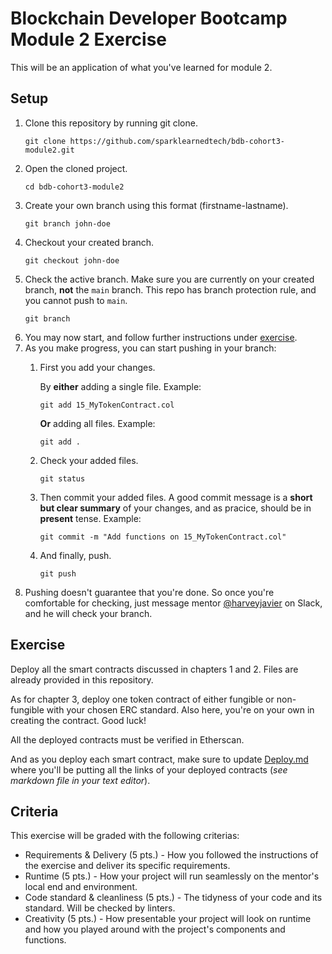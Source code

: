 # Blockchain Developer Bootcamp Module 2 Exercise

This will be an application of what you've learned for module 2.

## Setup
1. Clone this repository by running git clone.
	```
	git clone https://github.com/sparklearnedtech/bdb-cohort3-module2.git
	```
2. Open the cloned project.
	```
	cd bdb-cohort3-module2
	```
3. Create your own branch using this format (firstname-lastname).
	```
	git branch john-doe
	```
4. Checkout your created branch.
	```
	git checkout john-doe
	```
5. Check the active branch. Make sure you are currently on your created branch, **not** the `main` branch. This repo has branch protection rule, and you cannot push to `main`.
	```
	git branch
	```
6. You may now start, and follow further instructions under [exercise](#Exercise).
7. As you make progress, you can start pushing in your branch:
	1. First you add your changes.

		By **either** adding a single file. Example:
		```
		git add 15_MyTokenContract.col
		```

		**Or** adding all files. Example:
		```
		git add .
		```

	2. Check your added files.
		```
		git status
		```

	3. Then commit your added files. A good commit message is a **short but clear summary** of your changes, and as pracice, should be in **present** tense. Example:
		```
		git commit -m "Add functions on 15_MyTokenContract.col"
		```

	4. And finally, push.
		```
		git push
		```
8. Pushing doesn't guarantee that you're done. So once you're comfortable for checking, just message mentor [@harveyjavier](https://github.com/harveyjavier) on Slack, and he will check your branch.

## Exercise

Deploy all the smart contracts discussed in chapters 1 and 2. Files are already provided in this repository.

As for chapter 3, deploy one token contract of either fungible or non-fungible with your chosen ERC standard. Also here, you're on your own in creating the contract. Good luck!

All the deployed contracts must be verified in Etherscan.

And as you deploy each smart contract, make sure to update [Deploy.md](Deployed.md) where you'll be putting all the links of your deployed contracts (_see  markdown file in your text editor_).

## Criteria
This exercise will be graded with the following criterias:
* Requirements & Delivery (5 pts.) - How you followed the instructions of the exercise and deliver its specific requirements.
* Runtime (5 pts.) - How your project will run seamlessly on the mentor's local end and environment.
* Code standard & cleanliness (5 pts.) - The tidyness of your code and its standard. Will be checked by linters.
* Creativity (5 pts.) - How presentable your project will look on runtime and how you played around with the project's components and functions.
